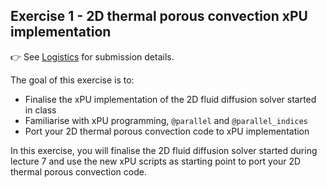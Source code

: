 <!--This file was generated, do not modify it.-->
## Exercise 1 - **2D thermal porous convection xPU implementation**

👉 See [Logistics](/logistics/#submission) for submission details.

The goal of this exercise is to:
- Finalise the xPU implementation of the 2D fluid diffusion solver started in class
- Familiarise with xPU programming, `@parallel` and `@parallel_indices`
- Port your 2D thermal porous convection code to xPU implementation

In this exercise, you will finalise the 2D fluid diffusion solver started during lecture 7 and use the new xPU scripts as starting point to port your 2D thermal porous convection code.

